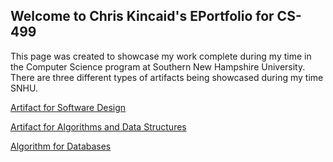 ## Welcome to Chris Kincaid's EPortfolio for CS-499

This page was created to showcase my work complete during my time in the Computer Science program at Southern New Hampshire University. 
There are three different types of artifacts being showcased during my time SNHU. 

[Artifact for Software Design](https://github.com/chrisk12/chrisk12.github.io/blob/main/Kincaid_Software.zip)

[Artifact for Algorithms and Data Structures](https://github.com/chrisk12/chrisk12.github.io/blob/main/Kincaid_Alg_Data_Struct.zip)

[Algorithm for Databases](https://github.com/chrisk12/chrisk12.github.io/blob/main/Kincaid_Databases.zip)

